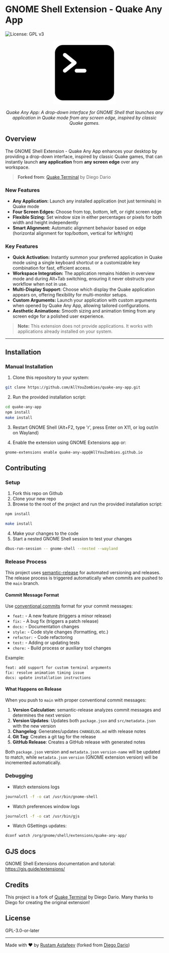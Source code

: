 # GNOME Shell Extension - Quake Any App

![License: GPL v3](https://img.shields.io/badge/License-GPL%20v3-blue.svg)

<p align="center">
  <img src="assets/terminal.png" width="200" alt="A black terminal emulator icon with traditional bash symbol" />
</p>

<p align="center"><em>Quake Any App: A drop-down interface for GNOME Shell that launches any application in Quake mode from any screen edge, inspired by classic Quake games.</em></p>

## Overview

The GNOME Shell Extension - Quake Any App enhances your desktop by providing a drop-down interface, inspired by classic Quake games, that can instantly launch **any application** from **any screen edge** over any workspace.

> **Forked from**: [Quake Terminal](https://github.com/diegodario88/quake-terminal) by Diego Dario

### New Features

- **Any Application:** Launch any installed application (not just terminals) in Quake mode
- **Four Screen Edges:** Choose from top, bottom, left, or right screen edge
- **Flexible Sizing:** Set window size in either percentages or pixels for both width and height independently
- **Smart Alignment:** Automatic alignment behavior based on edge (horizontal alignment for top/bottom, vertical for left/right)

### Key Features

- **Quick Activation:** Instantly summon your preferred application in Quake mode using a single keyboard shortcut or a customizable key combination for fast, efficient access.
- **Workspace Integration:** The application remains hidden in overview mode and during Alt+Tab switching, ensuring it never obstructs your workflow when not in use.
- **Multi-Display Support:** Choose which display the Quake application appears on, offering flexibility for multi-monitor setups.
- **Custom Arguments:** Launch your application with custom arguments when opened by Quake Any App, allowing tailored configurations.
- **Aesthetic Animations:** Smooth sizing and animation timing from any screen edge for a polished user experience.

> **Note:** This extension does not provide applications. It works with applications already installed on your system.

---

## Installation

### Manual Installation

1. Clone this repository to your system:

```bash
git clone https://github.com/AllYouZombies/quake-any-app.git
```

2. Run the provided installation script:

```bash
cd quake-any-app
npm install
make install
```

3. Restart GNOME Shell (Alt+F2, type 'r', press Enter on X11, or log out/in on Wayland)

4. Enable the extension using GNOME Extensions app or:

```bash
gnome-extensions enable quake-any-app@AllYouZombies.github.io
```

## Contributing

### Setup

1. Fork this repo on Github
2. Clone your new repo
3. Browse to the root of the project and run the provided installation script:

```bash
npm install
```

```bash
make install
```

4. Make your changes to the code
5. Start a nested GNOME Shell session to test your changes

```bash
dbus-run-session -- gnome-shell --nested --wayland
```

### Release Process

This project uses [semantic-release](https://semantic-release.gitbook.io/) for automated versioning and releases. The release process is triggered automatically when commits are pushed to the `main` branch.

#### Commit Message Format

Use [conventional commits](https://www.conventionalcommits.org/) format for your commit messages:

- `feat:` - A new feature (triggers a minor release)
- `fix:` - A bug fix (triggers a patch release)
- `docs:` - Documentation changes
- `style:` - Code style changes (formatting, etc.)
- `refactor:` - Code refactoring
- `test:` - Adding or updating tests
- `chore:` - Build process or auxiliary tool changes

Example:

```
feat: add support for custom terminal arguments
fix: resolve animation timing issue
docs: update installation instructions
```

#### What Happens on Release

When you push to `main` with proper conventional commit messages:

1. **Version Calculation**: semantic-release analyzes commit messages and determines the next version
2. **Version Updates**: Updates both `package.json` and `src/metadata.json` with the new version
3. **Changelog**: Generates/updates `CHANGELOG.md` with release notes
4. **Git Tag**: Creates a git tag for the release
5. **GitHub Release**: Creates a GitHub release with generated notes

Both `package.json` version and `metadata.json` `version-name` will be updated to match, while `metadata.json` `version` (GNOME extension version) will be incremented automatically.

### Debugging

- Watch extensions logs

```bash
journalctl -f -o cat /usr/bin/gnome-shell
```

- Watch preferences window logs

```bash
journalctl -f -o cat /usr/bin/gjs
```

- Watch GSettings updates:

```bash
dconf watch /org/gnome/shell/extensions/quake-any-app/
```

## GJS docs

GNOME Shell Extensions documentation and tutorial: https://gjs.guide/extensions/

## Credits

This project is a fork of [Quake Terminal](https://github.com/diegodario88/quake-terminal) by Diego Dario. Many thanks to Diego for creating the original extension!

## License

GPL-3.0-or-later

---

Made with ❤️ by [Rustam Astafeev](https://github.com/AllYouZombies) (forked from [Diego Dario](https://github.com/diegodario88))
